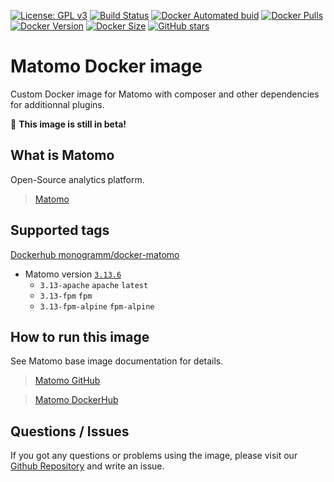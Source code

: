 [![License: GPL v3][uri_license_image]][uri_license]
[![Build Status](https://travis-ci.org/Monogramm/docker-matomo.svg)](https://travis-ci.org/Monogramm/docker-matomo)
[![Docker Automated buid](https://img.shields.io/docker/cloud/build/monogramm/docker-matomo.svg)](https://hub.docker.com/r/monogramm/docker-matomo/)
[![Docker Pulls](https://img.shields.io/docker/pulls/monogramm/docker-matomo.svg)](https://hub.docker.com/r/monogramm/docker-matomo/)
[![Docker Version](https://images.microbadger.com/badges/version/monogramm/docker-matomo.svg)](https://microbadger.com/images/monogramm/docker-matomo)
[![Docker Size](https://images.microbadger.com/badges/image/monogramm/docker-matomo.svg)](https://microbadger.com/images/monogramm/docker-matomo)
[![GitHub stars](https://img.shields.io/github/stars/Monogramm/docker-matomo?style=social)](https://github.com/Monogramm/docker-matomo)

# Matomo Docker image

Custom Docker image for Matomo with composer and other dependencies for additionnal plugins.

:construction: **This image is still in beta!**

## What is Matomo

Open-Source analytics platform.

> [Matomo](https://matomo.org/)

## Supported tags

[Dockerhub monogramm/docker-matomo](https://hub.docker.com/r/monogramm/docker-matomo/)

-   Matomo version [`3.13.6`](https://github.com/matomo-org/matomo/releases/tag/3.13.6)
    -   `3.13-apache` `apache` `latest`
    -   `3.13-fpm` `fpm`
    -   `3.13-fpm-alpine` `fpm-alpine`

## How to run this image

See Matomo base image documentation for details.

> [Matomo GitHub](https://github.com/matomo-org/docker)

> [Matomo DockerHub](https://hub.docker.com/_/matomo)

## Questions / Issues

If you got any questions or problems using the image, please visit our [Github Repository](https://github.com/Monogramm/docker-matomo) and write an issue.

[uri_license]: http://www.gnu.org/licenses/agpl.html

[uri_license_image]: https://img.shields.io/badge/License-AGPL%20v3-blue.svg
